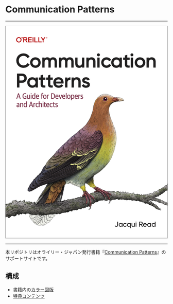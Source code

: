 # Communication Patterns

---

![表紙](assets/compatcover.png)

---

本リポジトリはオライリー・ジャパン発行書籍『[Communication Patterns](https://www.amazon.co.jp)』のサポートサイトです。

## 構成

- 書籍内の[カラー図版](figures.md)
- [特典コンテンツ](freebies.md)

<!-- ## 正誤表 -->

<!-- 本書の正誤情報は以下のページで公開しています。 -->

<!-- https://github.com/oreilly-japan/designing-ml-systems-ja/wiki/errata -->

<!-- 本ページに掲載されていない誤植など間違いを見つけた方は、[japan＠oreilly.co.jp](<mailto:japan＠oreilly.co.jp>)までお知らせください。 -->
